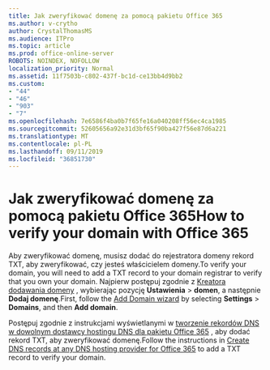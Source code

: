 ```yaml
---
title: Jak zweryfikować domenę za pomocą pakietu Office 365
ms.author: v-crytho
author: CrystalThomasMS
ms.audience: ITPro
ms.topic: article
ms.prod: office-online-server
ROBOTS: NOINDEX, NOFOLLOW
localization_priority: Normal
ms.assetid: 11f7503b-c802-437f-bc1d-ce13bb4d9bb2
ms.custom:
- "44"
- "46"
- "903"
- "7"
ms.openlocfilehash: 7e6586f4ba0b7f65fe16a040208ff56ec4ca1985
ms.sourcegitcommit: 52605656a92e31d3bf65f90ba427f56e87d6a221
ms.translationtype: MT
ms.contentlocale: pl-PL
ms.lasthandoff: 09/11/2019
ms.locfileid: "36851730"
---
```

# <a name="how-to-verify-your-domain-with-office-365"></a><span data-ttu-id="523d3-102">Jak zweryfikować domenę za pomocą pakietu Office 365</span><span class="sxs-lookup"><span data-stu-id="523d3-102">How to verify your domain with Office 365</span></span>

<span data-ttu-id="523d3-103">Aby zweryfikować domenę, musisz dodać do rejestratora domeny rekord TXT, aby zweryfikować, czy jesteś właścicielem domeny.</span><span class="sxs-lookup"><span data-stu-id="523d3-103">To verify your domain, you will need to add a TXT record to your domain registrar to verify that you own your domain.</span></span> <span data-ttu-id="523d3-104">Najpierw postępuj zgodnie z [Kreatora dodawania domeny](https://portal.office.com/adminportal/home#/Domains) , wybierając pozycję **Ustawienia** \> **domen**, a następnie **Dodaj domenę**.</span><span class="sxs-lookup"><span data-stu-id="523d3-104">First, follow the [Add Domain wizard](https://portal.office.com/adminportal/home#/Domains) by selecting **Settings** \> **Domains**, and then **Add domain**.</span></span>
  
<span data-ttu-id="523d3-105">Postępuj zgodnie z instrukcjami wyświetlanymi w [tworzenie rekordów DNS w dowolnym dostawcy hostingu DNS dla pakietu Office 365](https://docs.microsoft.com/office365/admin/get-help-with-domains/create-dns-records-at-any-dns-hosting-provider) , aby dodać rekord TXT, aby zweryfikować domenę.</span><span class="sxs-lookup"><span data-stu-id="523d3-105">Follow the instructions in [Create DNS records at any DNS hosting provider for Office 365](https://docs.microsoft.com/office365/admin/get-help-with-domains/create-dns-records-at-any-dns-hosting-provider) to add a TXT record to verify your domain.</span></span>
  